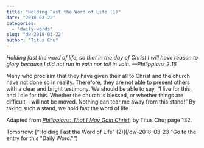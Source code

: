```yaml
---
title: "Holding Fast the Word of Life (1)"
date: "2018-03-22"
categories: 
  - "daily-words"
slug: "dw-2018-03-22"
author: "Titus Chu"
---
```


_Holding fast the word of life, so that in the day of Christ I will have reason to glory because I did not run in vain nor toil in vain._ _—Philippians 2:16_

Many who proclaim that they have given their all to Christ and the church have not done so in reality. Therefore, they are not able to present others with a clear and bright testimony. We should be able to say, “I live for this, and I die for this. Whether the church is blessed, or whether things are difficult, I will not be moved. Nothing can tear me away from this stand!” By taking such a stand, we hold fast the word of life.

Adapted from _[Philippians: That I May Gain Christ](/book-philippians/ "Go to the listing for this book."),_ by Titus Chu; page 132.

Tomorrow: [“Holding Fast the Word of Life” (2)](/dw-2018-03-23 "Go to the entry for this "Daily Word."")

